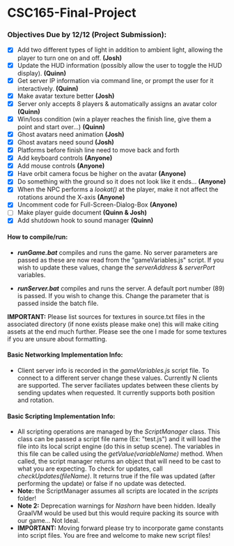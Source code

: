 # CSC165-Final-Project

### Objectives Due by 12/12 (Project Submission):

* [x] Add two different types of light in addition to ambient light, allowing the player to turn one on and off. **(Josh)**
* [x] Update the HUD information (possibly allow the user to toggle the HUD display). **(Quinn)**
* [x] Get server IP information via command line, or prompt the user for it interactively. **(Quinn)**
* [x] Make avatar texture better **(Josh)**
* [x] Server only accepts 8 players & automatically assigns an avatar color **(Quinn)**
* [x] Win/loss condition (win a player reaches the finish line, give them a point and start over...) **(Quinn)**
* [x] Ghost avatars need animation **(Josh)**
* [x] Ghost avatars need sound **(Josh)**
* [x] Platforms before finish line need to move back and forth
* [x] Add keyboard controls **(Anyone)**
* [x] Add mouse controls **(Anyone)**
* [x] Have orbit camera focus be higher on the avatar **(Anyone)**
* [x] Do something with the ground so it does not look like it ends... **(Anyone)**
* [x] When the NPC performs a *lookat()* at the player, make it not affect the rotations around the X-axis **(Anyone)**
* [x] Uncomment code for Full-Screen-Dialog-Box **(Anyone)**
* [ ] Make player guide document **(Quinn & Josh)**
* [x] Add shutdown hook to sound manager **(Quinn)**

#### How to compile/run:

* ***runGame.bat*** compiles and runs the game. No server parameters are passed as these are now read from the "gameVariables.js" script. If you wish to update these values, change the *serverAddress* & *serverPort* variables.

* ***runServer.bat*** compiles and runs the server. A default port number (89) is passed. If you wish to change this. Change the parameter that is passed inside the batch file.

**IMPORTANT:** Please list sources for textures in source.txt files in the associated directory (if none exists please make one) this will make citing assets at the end much further. Please see the one I made for some textures if you are unsure about formatting.

#### **Basic Networking Implementation Info:**
* Client server info is recorded in the *gameVariables.js* script file. To connect to a different server change these values. Currently N clients are supported. The server faciliates updates between these clients by sending updates when requested. It currently supports both position and rotation.

#### **Basic Scripting Implementation Info:**
* All scripting operations are managed by the  *ScriptManager* class. This class can be passed a script file name (Ex: "test.js") and it will load the file into its local script engine (do this in setup scene). The variables in this file can be called using the *getValue(variableName)* method. When called, the script manager returns an object that will need to be cast to what you are expecting. To check for updates, call *checkUpdates(fileName)*. It returns true if the file was updated (after performing the update) or false if no update was detected.
* **Note:** the ScriptManager assumes all scripts are located in the *scripts* folder!
* **Note 2:** Deprecation warnings for *Nashorn* have been hidden. Ideally GraalVM would be used but this would require packing its source with our game... Not Ideal.
* **IMPORTANT:** Moving forward please try to incorporate game constants into script files. You are free and welcome to make new script files!
